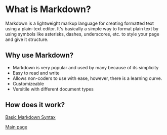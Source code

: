 # What is Markdown?

Markdown is a lightweight markup language for creating formatted text using a plain-text editor. It's basically a simple way to format plain text by using symbols like asterisks, dashes, underscores, etc. to style your page and give it structure.

## Why use Markdown?

+ Markdown is very popular and used by many because of its simplicity
+ Easy to read and write
+ Allows non-coders to use with ease, however, there is a learning curve.
+ Customizeable
+ Versitile with different document types

## How does it work?

[Basic Markdown Syntax](https://www.markdownguide.org/basic-syntax/)

[Main page](README.md)
